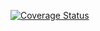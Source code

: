 [![Coverage Status](https://coveralls.io/repos/github/ivarfan/nyu6063hw/badge.svg?branch=master)](https://coveralls.io/github/ivarfan/nyu6063hw?branch=master)

